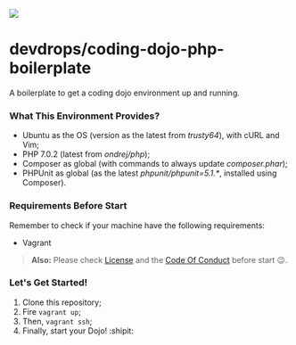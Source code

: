 ![](http://www.coderdojowa.org.au/assets/logo-ac6abf3301c05f3f70ae827520bb123b.png)

# devdrops/coding-dojo-php-boilerplate

A boilerplate to get a coding dojo environment up and running.

### What This Environment Provides?

* Ubuntu as the OS (version as the latest from _trusty64_), with cURL and Vim;
* PHP 7.0.2 (latest from _ondrej/php_);
* Composer as global (with commands to always update _composer.phar_);
* PHPUnit as global (as the latest _phpunit/phpunit=5.1.*_, installed using Composer).

### Requirements Before Start 

Remember to check if your machine have the following requirements:

* Vagrant

> **Also:** Please check [License](LICENSE) and the [Code Of Conduct](CODE_OF_CONDUCT.md) before start :wink:.

### Let's Get Started!

1. Clone this repository;
2. Fire `vagrant up`;
3. Then, `vagrant ssh`;
4. Finally, start your Dojo! :shipit:
